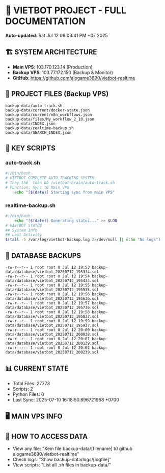 # 🤖 VIETBOT PROJECT - FULL DOCUMENTATION
**Auto-updated**: Sat Jul 12 08:03:41 PM +07 2025

## 🏗️ SYSTEM ARCHITECTURE
- **Main VPS**: 103.170.123.14 (Production)
- **Backup VPS**: 103.77.172.150 (Backup & Monitor)
- **GitHub**: https://github.com/alogame3690/vietbot-realtime

## 📁 PROJECT FILES (Backup VPS)
```
backup-data/auto-track.sh
backup-data/current/docker-state.json
backup-data/current/n8n_workflows.json
backup-data/files/My_workflow_2_10.json
backup-data/INDEX.json
backup-data/realtime-backup.sh
backup-data/SEARCH_INDEX.json
```

## 🔧 KEY SCRIPTS
### auto-track.sh
```bash
#!/bin/bash
# VIETBOT COMPLETE AUTO TRACKING SYSTEM
# Thay thế toàn bộ /vietbot-brain/auto-track.sh
# Function: Sync từ Main VPS
    echo "[$(date)] Starting sync from main VPS"
```
### realtime-backup.sh
```bash
#!/bin/bash
    echo "[$(date)] Generating status..." >> $LOG
# VIETBOT STATUS
## System Info
## Last Activity
$(tail -5 /var/log/vietbot-backup.log 2>/dev/null || echo "No logs")
```

## 💾 DATABASE BACKUPS
```
-rw-r--r-- 1 root root 0 Jul 12 19:53 backup-data/database/vietbot_20250712_195334.sql
-rw-r--r-- 1 root root 0 Jul 12 19:54 backup-data/database/vietbot_20250712_195434.sql
-rw-r--r-- 1 root root 0 Jul 12 19:55 backup-data/database/vietbot_20250712_195535.sql
-rw-r--r-- 1 root root 0 Jul 12 19:56 backup-data/database/vietbot_20250712_195636.sql
-rw-r--r-- 1 root root 0 Jul 12 19:57 backup-data/database/vietbot_20250712_195736.sql
-rw-r--r-- 1 root root 0 Jul 12 19:58 backup-data/database/vietbot_20250712_195837.sql
-rw-r--r-- 1 root root 0 Jul 12 19:59 backup-data/database/vietbot_20250712_195937.sql
-rw-r--r-- 1 root root 0 Jul 12 20:00 backup-data/database/vietbot_20250712_200038.sql
-rw-r--r-- 1 root root 0 Jul 12 20:01 backup-data/database/vietbot_20250712_200139.sql
-rw-r--r-- 1 root root 0 Jul 12 20:02 backup-data/database/vietbot_20250712_200239.sql
```

## 📊 CURRENT STATE
- Total Files: 27773
- Scripts: 2
- Python Files: 0
- Last Sync: 2025-07-10 16:18:50.896721968 +0700

## 🖥️ MAIN VPS INFO


## 🚨 HOW TO ACCESS DATA
- View any file: "Xem file backup-data/[filename] từ github alogame3690/vietbot-realtime"
- Check logs: "Show backup-data/logs/[logfile]"
- View scripts: "List all .sh files in backup-data/"
